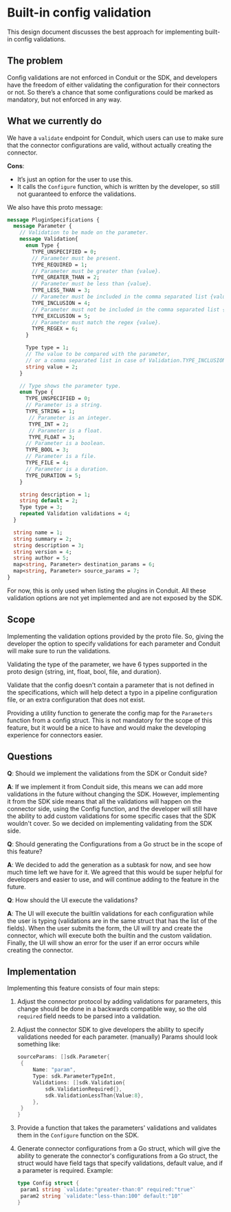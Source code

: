 # Built-in config validation

This design document discusses the best approach for implementing built-in config validations.

## The problem

Config validations are not enforced in Conduit or the SDK, and developers have the freedom of either validating the
configuration for their connectors or not. So there’s a chance that some configurations could be marked as mandatory,
but not enforced in any way.

## What we currently do

We have a `validate` endpoint for Conduit, which users can use to make sure that the connector configurations are valid,
without actually creating the connector.

**Cons**:

- It’s just an option for the user to use this.
- It calls the `Configure` function, which is written by the developer, so still not guaranteed to enforce the validations.

We also have this proto message:

```protobuf
message PluginSpecifications {
  message Parameter {
    // Validation to be made on the parameter.
    message Validation{
      enum Type {
        TYPE_UNSPECIFIED = 0;
        // Parameter must be present.
        TYPE_REQUIRED = 1;
        // Parameter must be greater than {value}.
        TYPE_GREATER_THAN = 2;
        // Parameter must be less than {value}.
        TYPE_LESS_THAN = 3;
        // Parameter must be included in the comma separated list {value}.
        TYPE_INCLUSION = 4;
        // Parameter must not be included in the comma separated list {value}.
        TYPE_EXCLUSION = 5;
        // Parameter must match the regex {value}.
        TYPE_REGEX = 6;
      }

      Type type = 1;
      // The value to be compared with the parameter,
      // or a comma separated list in case of Validation.TYPE_INCLUSION or Validation.TYPE_EXCLUSION.
      string value = 2;
    }

    // Type shows the parameter type.
    enum Type {
      TYPE_UNSPECIFIED = 0;
      // Parameter is a string.
      TYPE_STRING = 1;
       // Parameter is an integer.
       TYPE_INT = 2;
       // Parameter is a float.
       TYPE_FLOAT = 3;
      // Parameter is a boolean.
      TYPE_BOOL = 3;
      // Parameter is a file.
      TYPE_FILE = 4;
      // Parameter is a duration.
      TYPE_DURATION = 5;
    }

    string description = 1;
    string default = 2;
    Type type = 3;
    repeated Validation validations = 4;
  }

  string name = 1;
  string summary = 2;
  string description = 3;
  string version = 4;
  string author = 5;
  map<string, Parameter> destination_params = 6;
  map<string, Parameter> source_params = 7;
}
```

For now, this is only used when listing the plugins in Conduit. All these validation options are not yet implemented and
are not exposed by the SDK.

## Scope

Implementing the validation options provided by the proto file. So, giving the developer the option to specify
validations for each parameter and Conduit will make sure to run the validations.

Validating the type of the parameter, we have 6 types supported in the proto design {string, int, float, bool, file, and
duration}.

Validate that the config doesn't contain a parameter that is not defined in the specifications, which will help detect
a typo in a pipeline configuration file, or an extra configuration that does not exist.

Providing a utility function to generate the config map for the `Parameters` function from a config struct. This is not
mandatory for the scope of this feature, but it would be a nice to have and would make the developing experience for
connectors easier.

## Questions

**Q**: Should we implement the validations from the SDK or Conduit side?

**A**: If we implement it from Conduit side, this means we can add more validations in the future without changing the SDK.
However, implementing it from the SDK side means that all the validations will happen on the connector side, using the
Config function, and the developer will still have the ability to add custom validations for some specific cases that
the SDK wouldn't cover. So we decided on implementing validating from the SDK side.

**Q**: Should generating the Configurations from a Go struct be in the scope of this feature?

**A**: We decided to add the generation as a subtask for now, and see how much time left we have for it. We agreed that this
would be super helpful for developers and easier to use, and will continue adding to the feature in the future.

**Q**: How should the UI execute the validations?

**A**: The UI will execute the builtlin validations for each configuration while the user is typing (validations
are in the same struct that has the list of the fields). When the user submits the form, the UI will try and
create the connector, which will execute both the builtin and the custom validation. Finally, the UI will show an
error for the user if an error occurs while creating the connector.

## Implementation

Implementing this feature consists of four main steps:

1. Adjust the connector protocol by adding validations for parameters, this change should be done in a backwards
   compatible way, so the old `required` field needs to be parsed into a validation.
2. Adjust the connector SDK to give developers the ability to specify validations needed for each parameter. (manually)
   Params should look something like:

   ```go
   sourceParams: []sdk.Parameter{
   	{    
   		Name: "param",
   		Type: sdk.ParameterTypeInt,
   		Validations: []sdk.Validation{
   			sdk.ValidationRequired{},
   			sdk.ValidationLessThan{Value:8},
   		},
   	}
   }
   ```

3. Provide a function that takes the parameters' validations and validates them in the `Configure` function on the SDK.
4. Generate connector configurations from a Go struct, which will give the ability to generate the connector's
   configurations from a Go struct, the struct would have field tags that specify validations, default value, and if
   a parameter is required.
   Example:

   ```go
   type Config struct {
   	param1 string `validate:"greater-than:0" required:"true"`
   	param2 string `validate:"less-than:100" default:"10"`
   }
   ```

